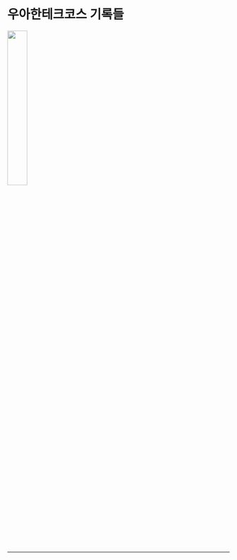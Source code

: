 # 우아한테크코스 기록들

<img src="https://github.com/kokodak/woowacourse/assets/45879491/d2ac5144-d6e0-4ebc-bb2d-ab3f0ea9aab1" width="30%" height="30%">

---

